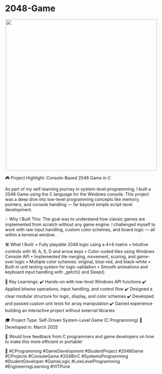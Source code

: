 # 2048-Game

<div align="center">
  <img src=""https://drive.google.com/file/d/10uC5C3Ly7Y2EFzIhJTTSYdK__odukyWM/view?usp=drive_link"" width="500">
</div> 



🎮 Project Highlight: Console-Based 2048 Game in C

As part of my self-learning journey in system-level programming, I built a 2048 Game using the C language for the Windows console.
This project was a deep dive into low-level programming concepts like memory, pointers, and console handling — far beyond simple script-level development.

💡 Why I Built This:
The goal was to understand how classic games are implemented from scratch without any game engine. I challenged myself to work with raw input handling, custom color schemes, and board logic — all within a terminal window.

🛠️ What I Built:
• Fully playable 2048 logic using a 4×4 matrix
• Intuitive controls with W, A, S, D and arrow keys
• Color-coded tiles using Windows Console API
• Implemented tile merging, movement, scoring, and game-over logic
• Multiple color schemes: original, blue-red, and black-white
• Built-in unit testing system for logic validation
• Smooth animations and keyboard input handling with _getch() and Sleep()

🧠 Key Learnings:
✔️ Hands-on with low-level Windows API functions
✔️ Applied bitwise operations, input handling, and control flow
✔️ Designed a clear modular structure for logic, display, and color schemes
✔️ Developed and passed custom unit tests for array manipulation
✔️ Gained experience building an interactive project without external libraries

🎓 Project Type: Self-Driven System-Level Game (C Programming)
📅 Developed in: March 2025

💬 Would love feedback from C programmers and game developers on how to make this more efficient or portable!

🔗 #CProgramming #GameDevelopment #StudentProject #2048Game
#CProjects #ConsoleGame #2048InC #SystemsProgramming #StudentDeveloper #GameLogic #LowLevelProgramming #EngineeringLearning #VITPune

